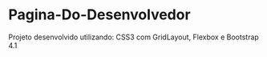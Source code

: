 # Pagina-Do-Desenvolvedor
Projeto desenvolvido utilizando: CSS3 com GridLayout, Flexbox e Bootstrap 4.1
